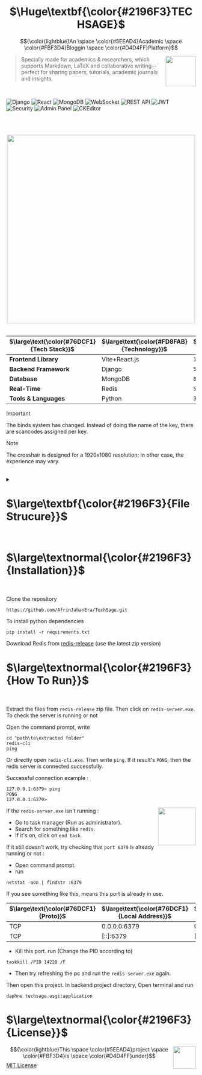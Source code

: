 <h1 align="center" font-style="bold">
  $\Huge\textbf{\color{#2196F3}TECHSAGE}$
</h1>

$${\color{lightblue}An \space \color{#5EEAD4}Academic \space \color{#FBF3D4}Bloggin \space \color{#D4D4FF}Platform}$$

> <img src="https://github.com/user-attachments/assets/393bcacd-269e-45ca-9a99-bca904d71d98" align="right" width="80px"/>
> Specially made for academics & researchers, which supports Markdown, LaTeX and collaborative writing—perfect for sharing papers, tutorials, academic journals and insights.

<br>

![Django](https://img.shields.io/badge/Django-092E20?style=for-the-badge&logo=django&logoColor=white)
![React](https://img.shields.io/badge/React-20232A?style=for-the-badge&logo=react&logoColor=61DAFB)
![MongoDB](https://img.shields.io/badge/MongoDB-4EA94B?style=for-the-badge&logo=mongodb&logoColor=white)
![WebSocket](https://img.shields.io/badge/Real--Time-WebSocket-6A1B9A?style=for-the-badge)
![REST API](https://img.shields.io/badge/API-REST--Ful-orange?style=for-the-badge)
![JWT](https://img.shields.io/badge/Auth-JWT-blueviolet?style=for-the-badge)
![Security](https://img.shields.io/badge/Security-Backend%20Secured-red?style=for-the-badge)
![Admin Panel](https://img.shields.io/badge/Admin-Panel-228B22?style=for-the-badge)
![CKEditor](https://img.shields.io/badge/Editor-CKEditor-7952B3?style=for-the-badge)

<br><br>
<div align="center">
  <img src="https://github.com/user-attachments/assets/7db7c258-5ec2-4cd9-9c65-db868e95e9b7" width="500px"/>
</div>


<br>

<div align="center">
  
  | $\large\text{\color{#76DCF1}{Tech Stack}}$            | $\large\text{\color{#FD8FAB}{Technology}}$      | $\large\text{\color{#52CCF6}{Version}}$  |
|----------------------|--------------------|----------|
| **Frontend Library**         | Vite+React.js           | `18.2.0`   |
| **Backend Framework**          | Django             | `5.2.1`    |
| **Database**         | MongoDB          | `8.0.9`    |
| **Real-Time**                 | Redis              | `5.0.14.1`      |
| **Tools & Languages**            | Python             | `3.13.1`   |

</div>


> [!IMPORTANT]  
> The binds system has changed. Instead of doing the name of the key, there are scancodes assigned per key.
        
> [!NOTE]  
> The crosshair is designed for a 1920x1080 resolution; in other case, the experience may vary.

<br>

<details>
  <summary>
    <h1>$\large\textbf{\color{#2196F3}{File Strucure}}$</h1><br>
  </summary>
  
  ```console
    project-root/
    │
    ├── backend/                  # Django backend
    │   ├── techsage/              # Main Django project folder
    │   │   ├── __init__.py
    │   │   ├── settings.py       # Django settings
    │   │   ├── urls.py           # Main URLs
    │   │   └── wsgi.py
    │   ├── user/                  # Your Django app(s)
    │   │   ├── __init__.py
    │   │   ├── models.py        # MongoDB models (using Djongo or similar)
    │   │   ├── views.py         # API views
    │   │   └── urls.py          # App-specific URLs
    │   ├── manage.py
    │   ├── requirements.txt      # Python dependencies
    │   └── .env                  # Environment variables
    │
    ├── frontend/                 # React frontend
    │   ├── public/               # Static files
    │   │   ├── index.html
    │   │   ├── favicon.ico
    │   │   └── assets/           # Images, fonts, etc.
    │   ├── src/
    │   │   ├── components/       # Reusable components
    │   │   ├── pages/           # Page components
    │   │   ├── services/        # API service calls
    │   │   ├── store/           # State management (Redux, etc.)
    │   │   ├── utils/           # Utility functions
    │   │   ├── App.js
    │   │   ├── index.js
    │   │   └── styles/          # Global styles
    │   ├── package.json
    │   ├── package-lock.json
    │   └── .env                  # Frontend environment variables
    │
    ├── .gitignore
    ├── README.md
    ├── docker-compose.yml        # If using Docker
    └── requirements.txt         # Top-level Python requirements (optional)
```
</details>

<h1>$\large\textnormal{\color{#2196F3}{Installation}}$</h1><br>

Clone the repository
```console
https://github.com/AfrinJahanEra/TechSage.git
```

To install python dependencies
```console
pip install -r requirements.txt
```

Download Redis from [redis-release](https://github.com/tporadowski/redis/releases) (use the latest zip version)

<h1>$\large\textnormal{\color{#2196F3}{How To Run}}$</h1><br>

Extract the files from `redis-release` zip file. Then click on `redis-server.exe`. To check the server is running or not

Open the command prompt, write
```console
cd "path\to\extracted folder"
redis-cli
ping
```

Or directly open `redis-cli.exe`. Then write `ping`. If it result's `PONG`, then the redis server is connected successfully.

Successful connection example :
```console
127.0.0.1:6379> ping
PONG
127.0.0.1:6379>
```
<img src="https://github.com/user-attachments/assets/46b4e6f2-4a4d-4d82-927f-116c85f78511" width=100px align="right">

If the `redis-server.exe` isn't running :
- Go to task manager (Run as administrator).
- Search for something like `redis`.
- If it's on, click on `end task`.

If it still doesn't work, try checking that `port 6379` is already running or not :
- Open command prompt.
- run
```console
netstat -aon | findstr :6379
```
If you see something like this, means this port is already in use.

  <div align="center"> 

  | $\large\text{\color{#76DCF1}{Proto}}$ | $\large\text{\color{#76DCF1}{Local Address}}$ | $\large\text{\color{#76DCF1}{Foreign Address}}$ | $\large\text{\color{#76DCF1}{State}}$ | $\large\text{\color{#76DCF1}{PID}}$ |
  |------|------------------|----------------------|--------------------|-----------|
  | TCP  |  0.0.0.0:6379    |       0.0.0.0:0      |        LISTENING   |    14220  |
  | TCP  |  [::]:6379       |       [::]:0         |        LISTENING   |    14220  |
  
  </div>

- Kill this port. run (Change the PID according to)
```console
taskkill /PID 14220 /F
```
- Then try refreshing the pc and run the `redis-server.exe` again.

Then open this project. In backend project directory, Open terminal and run
```console
daphne techsage.asgi:application
```


<h1>$\large\textnormal{\color{#2196F3}{License}}$</h1>

> <img src="https://github.com/user-attachments/assets/780a54a1-6b15-45e6-82a2-f6c36f75faea" align = "right" width = "60px">

$${\color{lightblue}This \space \color{#5EEAD4}project \space \color{#FBF3D4}is \space \color{#D4D4FF}under}$$ [MIT License](https://github.com/AfrinJahanEra/TechSage?tab=MIT-1-ov-file)
